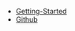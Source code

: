 * [Getting-Started](getting-started)
* [Github](https://github.com/alexxnb/svelte-docs)

<script>
    import { initS20n } from 's20n';

    initS20n([
        { path: "/static/translations/en.json", name: "en"},
        { path: "/static/translations/fr.json", name: "fr"},
    ]);
</script>
